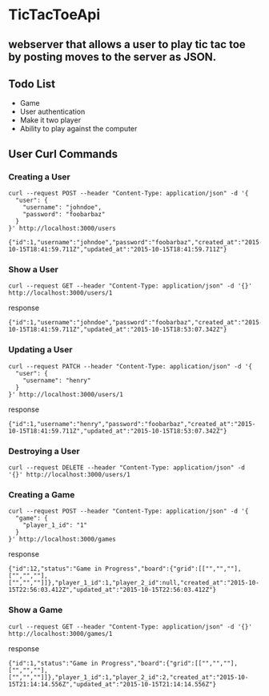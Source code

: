 # TicTacToeApi

## webserver that allows a user to play tic tac toe by posting moves to the server as JSON.

## Todo List
 - Game
 - User authentication
 - Make it two player
 - Ability to play against the computer

## User Curl Commands

### Creating a User

```
curl --request POST --header "Content-Type: application/json" -d '{
  "user": {
    "username": "johndoe",
    "password": "foobarbaz"
  }
}' http://localhost:3000/users
```

```
{"id":1,"username":"johndoe","password":"foobarbaz","created_at":"2015-10-15T18:41:59.711Z","updated_at":"2015-10-15T18:41:59.711Z"}
```

### Show a User

```
curl --request GET --header "Content-Type: application/json" -d '{}' http://localhost:3000/users/1
```

response
```
{"id":1,"username":"johndoe","password":"foobarbaz","created_at":"2015-10-15T18:41:59.711Z","updated_at":"2015-10-15T18:53:07.342Z"}
```


### Updating a User

```
curl --request PATCH --header "Content-Type: application/json" -d '{
  "user": {
    "username": "henry"
  }
}' http://localhost:3000/users/1
```

response
```
{"id":1,"username":"henry","password":"foobarbaz","created_at":"2015-10-15T18:41:59.711Z","updated_at":"2015-10-15T18:53:07.342Z"}
```

### Destroying a User

```
curl --request DELETE --header "Content-Type: application/json" -d '{}' http://localhost:3000/users/1
```

### Creating a Game

```
curl --request POST --header "Content-Type: application/json" -d '{
  "game": {
    "player_1_id": "1"
  }
}' http://localhost:3000/games
```

response
```
{"id":12,"status":"Game in Progress","board":{"grid":[["","",""],["","",""],["","",""]]},"player_1_id":1,"player_2_id":null,"created_at":"2015-10-15T22:56:03.412Z","updated_at":"2015-10-15T22:56:03.412Z"}
```

### Show a Game

```
curl --request GET --header "Content-Type: application/json" -d '{}' http://localhost:3000/games/1
```

response
```
{"id":1,"status":"Game in Progress","board":{"grid":[["","",""],["","",""],["","",""]]},"player_1_id":1,"player_2_id":2,"created_at":"2015-10-15T21:14:14.556Z","updated_at":"2015-10-15T21:14:14.556Z"}
```





